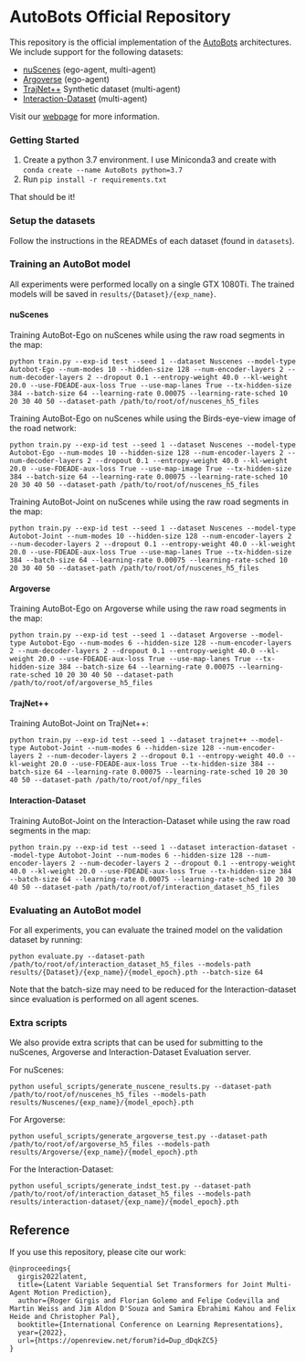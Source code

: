 # AutoBots Official Repository

This repository is the official implementation of the [AutoBots](https://arxiv.org/abs/2104.00563) architectures.
We include support for the following datasets:
- [nuScenes](https://www.nuscenes.org/nuscenes) (ego-agent, multi-agent)
- [Argoverse](https://www.argoverse.org/av1.html) (ego-agent)
- [TrajNet++](https://www.aicrowd.com/challenges/trajnet-a-trajectory-forecasting-challenge) Synthetic dataset (multi-agent)
- [Interaction-Dataset](https://interaction-dataset.com/) (multi-agent)

Visit our [webpage](https://fgolemo.github.io/autobots/) for more information.

### Getting Started

1. Create a python 3.7 environment. I use Miniconda3 and create with 
`conda create --name AutoBots python=3.7`
2. Run `pip install -r requirements.txt`

That should be it!

### Setup the datasets

Follow the instructions in the READMEs of each dataset (found in `datasets`).

### Training an AutoBot model

All experiments were performed locally on a single GTX 1080Ti.
The trained models will be saved in `results/{Dataset}/{exp_name}`. 

#### nuScenes
Training AutoBot-Ego on nuScenes while using the raw road segments in the map:
```
python train.py --exp-id test --seed 1 --dataset Nuscenes --model-type Autobot-Ego --num-modes 10 --hidden-size 128 --num-encoder-layers 2 --num-decoder-layers 2 --dropout 0.1 --entropy-weight 40.0 --kl-weight 20.0 --use-FDEADE-aux-loss True --use-map-lanes True --tx-hidden-size 384 --batch-size 64 --learning-rate 0.00075 --learning-rate-sched 10 20 30 40 50 --dataset-path /path/to/root/of/nuscenes_h5_files
```

Training AutoBot-Ego on nuScenes while using the Birds-eye-view image of the road network:
```
python train.py --exp-id test --seed 1 --dataset Nuscenes --model-type Autobot-Ego --num-modes 10 --hidden-size 128 --num-encoder-layers 2 --num-decoder-layers 2 --dropout 0.1 --entropy-weight 40.0 --kl-weight 20.0 --use-FDEADE-aux-loss True --use-map-image True --tx-hidden-size 384 --batch-size 64 --learning-rate 0.00075 --learning-rate-sched 10 20 30 40 50 --dataset-path /path/to/root/of/nuscenes_h5_files
```

Training AutoBot-Joint on nuScenes while using the raw road segments in the map:
```
python train.py --exp-id test --seed 1 --dataset Nuscenes --model-type Autobot-Joint --num-modes 10 --hidden-size 128 --num-encoder-layers 2 --num-decoder-layers 2 --dropout 0.1 --entropy-weight 40.0 --kl-weight 20.0 --use-FDEADE-aux-loss True --use-map-lanes True --tx-hidden-size 384 --batch-size 64 --learning-rate 0.00075 --learning-rate-sched 10 20 30 40 50 --dataset-path /path/to/root/of/nuscenes_h5_files
```

#### Argoverse
Training AutoBot-Ego on Argoverse while using the raw road segments in the map:
```
python train.py --exp-id test --seed 1 --dataset Argoverse --model-type Autobot-Ego --num-modes 6 --hidden-size 128 --num-encoder-layers 2 --num-decoder-layers 2 --dropout 0.1 --entropy-weight 40.0 --kl-weight 20.0 --use-FDEADE-aux-loss True --use-map-lanes True --tx-hidden-size 384 --batch-size 64 --learning-rate 0.00075 --learning-rate-sched 10 20 30 40 50 --dataset-path /path/to/root/of/argoverse_h5_files
```

#### TrajNet++
Training AutoBot-Joint on TrajNet++:
```
python train.py --exp-id test --seed 1 --dataset trajnet++ --model-type Autobot-Joint --num-modes 6 --hidden-size 128 --num-encoder-layers 2 --num-decoder-layers 2 --dropout 0.1 --entropy-weight 40.0 --kl-weight 20.0 --use-FDEADE-aux-loss True --tx-hidden-size 384 --batch-size 64 --learning-rate 0.00075 --learning-rate-sched 10 20 30 40 50 --dataset-path /path/to/root/of/npy_files
```

#### Interaction-Dataset
Training AutoBot-Joint on the Interaction-Dataset while using the raw road segments in the map:
```
python train.py --exp-id test --seed 1 --dataset interaction-dataset --model-type Autobot-Joint --num-modes 6 --hidden-size 128 --num-encoder-layers 2 --num-decoder-layers 2 --dropout 0.1 --entropy-weight 40.0 --kl-weight 20.0 --use-FDEADE-aux-loss True --tx-hidden-size 384 --batch-size 64 --learning-rate 0.00075 --learning-rate-sched 10 20 30 40 50 --dataset-path /path/to/root/of/interaction_dataset_h5_files
```


### Evaluating an AutoBot model

For all experiments, you can evaluate the trained model on the validation dataset by running:
```
python evaluate.py --dataset-path /path/to/root/of/interaction_dataset_h5_files --models-path results/{Dataset}/{exp_name}/{model_epoch}.pth --batch-size 64
```
Note that the batch-size may need to be reduced for the Interaction-dataset since evaluation is performed on all agent scenes.


### Extra scripts 

We also provide extra scripts that can be used for submitting to the nuScenes, Argoverse and Interaction-Dataset 
Evaluation server.

For nuScenes:

```
python useful_scripts/generate_nuscene_results.py --dataset-path /path/to/root/of/nuscenes_h5_files --models-path results/Nuscenes/{exp_name}/{model_epoch}.pth 
```

For Argoverse:

```
python useful_scripts/generate_argoverse_test.py --dataset-path /path/to/root/of/argoverse_h5_files --models-path results/Argoverse/{exp_name}/{model_epoch}.pth 
```

For the Interaction-Dataset:

```
python useful_scripts/generate_indst_test.py --dataset-path /path/to/root/of/interaction_dataset_h5_files --models-path results/interaction-dataset/{exp_name}/{model_epoch}.pth 
```

## Reference

If you use this repository, please cite our work:

```
@inproceedings{
  girgis2022latent,
  title={Latent Variable Sequential Set Transformers for Joint Multi-Agent Motion Prediction},
  author={Roger Girgis and Florian Golemo and Felipe Codevilla and Martin Weiss and Jim Aldon D'Souza and Samira Ebrahimi Kahou and Felix Heide and Christopher Pal},
  booktitle={International Conference on Learning Representations},
  year={2022},
  url={https://openreview.net/forum?id=Dup_dDqkZC5}
}
```


